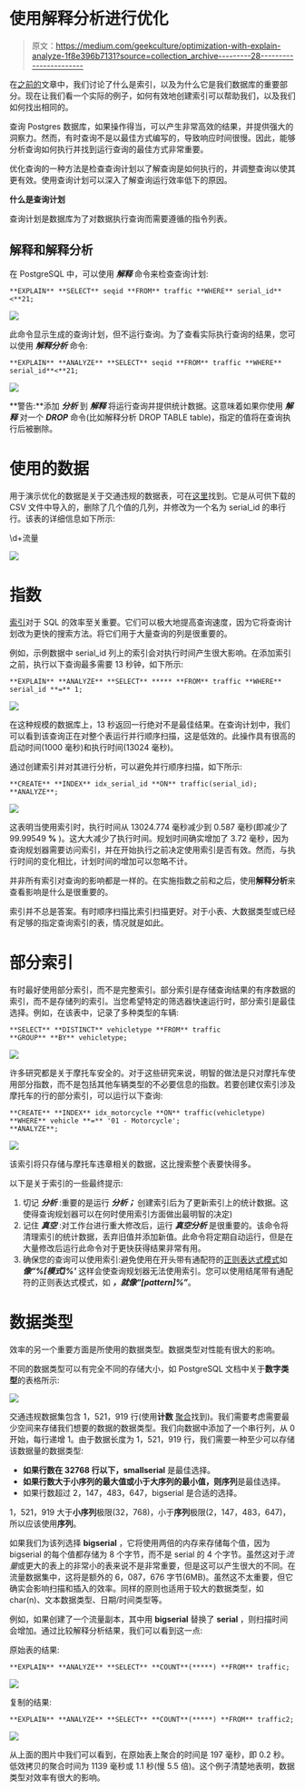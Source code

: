 # 使用解释分析进行优化

> 原文：<https://medium.com/geekculture/optimization-with-explain-analyze-1f8e396b7131?source=collection_archive---------28----------------------->

在[之前的](https://jayprakashstar.medium.com/indexing-in-postgres-db-4cf502ce1b4e)文章中，我们讨论了什么是索引，以及为什么它是我们数据库的重要部分。现在让我们看一个实际的例子，如何有效地创建索引可以帮助我们，以及我们如何找出相同的。

查询 Postgres 数据库，如果操作得当，可以产生非常高效的结果，并提供强大的洞察力。然而，有时查询不是以最佳方式编写的，导致响应时间很慢。因此，能够分析查询如何执行并找到运行查询的最佳方式非常重要。

优化查询的一种方法是检查查询计划以了解查询是如何执行的，并调整查询以使其更有效。使用查询计划可以深入了解查询运行效率低下的原因。

**什么是查询计划**

查询计划是数据库为了对数据执行查询而需要遵循的指令列表。

## 解释和解释分析

在 PostgreSQL 中，可以使用 ***解释*** 命令来检查查询计划:

```
**EXPLAIN** **SELECT** seqid **FROM** traffic **WHERE** serial_id**<**21;
```

![](img/39cf8a3f891bd4bef56c69e435dd4e04.png)

此命令显示生成的查询计划，但不运行查询。为了查看实际执行查询的结果，您可以使用 ***解释分析*** 命令:

```
**EXPLAIN** **ANALYZE** **SELECT** seqid **FROM** traffic **WHERE** serial_id**<**21;
```

![](img/89613cdc3f0320d50f04c30d5ddaeb78.png)

**警告:**添加 ***分析*** 到 ***解释*** 将运行查询并提供统计数据。这意味着如果你使用 ***解释*** 对一个 ***DROP*** 命令(比如解释分析 DROP TABLE table)，指定的值将在查询执行后被删除。

# 使用的数据

用于演示优化的数据是关于交通违规的数据表，可在[这里](https://data.montgomerycountymd.gov/api/views/4mse-ku6q/rows.csv?accessType=DOWNLOAD)找到。它是从可供下载的 CSV 文件中导入的，删除了几个值的几列，并修改为一个名为 serial_id 的串行行。该表的详细信息如下所示:

\d+流量

![](img/9d19888686947b17d576f7bed0a07421.png)

# 指数

[索引](https://jayprakashstar.medium.com/indexing-in-postgres-db-4cf502ce1b4e)对于 SQL 的效率至关重要。它们可以极大地提高查询速度，因为它将查询计划改为更快的搜索方法。将它们用于大量查询的列是很重要的。

例如，示例数据中 serial_id 列上的索引会对执行时间产生很大影响。在添加索引之前，执行以下查询最多需要 13 秒钟，如下所示:

```
**EXPLAIN** **ANALYZE** **SELECT** ***** **FROM** traffic **WHERE** serial_id **=** 1;
```

![](img/7894e233474b0bbd1263e9b2ea835cde.png)

在这种规模的数据库上，13 秒返回一行绝对不是最佳结果。在查询计划中，我们可以看到该查询正在对整个表运行并行顺序扫描，这是低效的。此操作具有很高的启动时间(1000 毫秒)和执行时间(13024 毫秒)。

通过创建索引并对其进行分析，可以避免并行顺序扫描，如下所示:

```
**CREATE** **INDEX** idx_serial_id **ON** traffic(serial_id);
**ANALYZE**;
```

![](img/04302a91cfb1f63fa078e5160b500eaf.png)

这表明当使用索引时，执行时间从 13024.774 毫秒减少到 0.587 毫秒(即减少了 99.99549 **%** )。这大大减少了执行时间。规划时间确实增加了 3.72 毫秒，因为查询规划器需要访问索引，并在开始执行之前决定使用索引是否有效。然而，与执行时间的变化相比，计划时间的增加可以忽略不计。

并非所有索引对查询的影响都是一样的。在实施指数之前和之后，使用**解释分析**来查看影响是什么是很重要的。

索引并不总是答案。有时顺序扫描比索引扫描更好。对于小表、大数据类型或已经有足够的指定查询索引的表，情况就是如此。

# 部分索引

有时最好使用部分索引，而不是完整索引。部分索引是存储查询结果的有序数据的索引，而不是存储列的索引。当您希望特定的筛选器快速运行时，部分索引是最佳选择。例如，在该表中，记录了多种类型的车辆:

```
**SELECT** **DISTINCT** vehicletype **FROM** traffic
**GROUP** **BY** vehicletype;
```

![](img/d74f2988888b6798170579e85fc0ab3d.png)

许多研究都是关于摩托车安全的。对于这些研究来说，明智的做法是只对摩托车使用部分指数，而不是包括其他车辆类型的不必要信息的指数。若要创建仅索引涉及摩托车的行的部分索引，可以运行以下查询:

```
**CREATE** **INDEX** idx_motorcycle **ON** traffic(vehicletype)
**WHERE** vehicle **=** '01 - Motorcycle';
**ANALYZE**;
```

![](img/04614e913aac2189bbebdeb7b7f10cd3.png)

该索引将只存储与摩托车违章相关的数据，这比搜索整个表要快得多。

以下是关于索引的一些最终提示:

1.  切记 ***分析*** :重要的是运行 ***分析；*** 创建索引后为了更新索引上的统计数据。这使得查询规划器可以在何时使用索引方面做出最明智的决定)
2.  记住 ***真空*** :对工作台进行重大修改后，运行 ***真空分析*** 是很重要的。该命令将清理索引的统计数据，丢弃旧值并添加新值。此命令将定期自动运行，但是在大量修改后运行此命令对于更快获得结果非常有用。
3.  确保您的查询可以使用索引:避免使用在开头带有通配符的[正则表达式模式](https://dataschool.com/learn/how-regex-in-sql-works)如 ***像“%[模式]%'*** 这样会使查询规划器无法使用索引。您可以使用结尾带有通配符的正则表达式模式，如 ***，就像“[pattern]%”***。

# 数据类型

效率的另一个重要方面是所使用的数据类型。数据类型对性能有很大的影响。

不同的数据类型可以有完全不同的存储大小，如 PostgreSQL 文档中关于**数字类型**的表格所示:

![](img/e41093633ba0c067890ee4e42cbf64f8.png)

交通违规数据集包含 1，521，919 行(使用**计数** [聚合](https://chartio.com/learn/sql/aggregate/?__hstc=113363352.94e82591ed64b2e1586ce498b9a712d4.1620292938473.1620292938473.1620292938473.1&__hssc=113363352.1.1620292938474&__hsfp=1637581693)找到)。我们需要考虑需要最少空间来存储我们想要的数据的数据类型。我们向数据中添加了一个串行列，从 0 开始，每行递增 1。由于数据长度为 1，521，919 行，我们需要一种至少可以存储该数据量的数据类型:

*   **如果行数在 32768 行以下，smallserial** 是最佳选择。
*   **如果行数大于小序列的最大值或小于大序列的最小值，则序列**是最佳选择。
*   如果行数超过 2，147，483，647，bigserial 是合适的选择。

1，521，919 大于**小序列**极限(32，768)，小于**序列**极限(2，147，483，647)，所以应该使用**序列**。

如果我们为该列选择 **bigserial** ，它将使用两倍的内存来存储每个值，因为 bigserial 的每个值都存储为 8 个字节，而不是 serial 的 4 个字节。虽然这对于*流量*或更大的表上的非常小的表来说不是非常重要，但是这可以产生很大的不同。在流量数据集中，这将是额外的 6，087，676 字节(6MB)。虽然这不太重要，但它确实会影响扫描和插入的效率。同样的原则也适用于较大的数据类型，如 char(n)、文本数据类型、日期/时间类型等。

例如，如果创建了一个流量副本，其中用 **bigserial** 替换了 **serial** ，则扫描时间会增加。通过比较解释分析结果，我们可以看到这一点:

原始表的结果:

```
**EXPLAIN** **ANALYZE** **SELECT** **COUNT**(*****) **FROM** traffic;
```

![](img/1bfaf44bcacc1bc94703f7b69f0baf8c.png)

复制的结果:

```
**EXPLAIN** **ANALYZE** **SELECT** **COUNT**(*****) **FROM** traffic2;
```

![](img/a29f58ad2e13322fe26eb768be0cf971.png)

从上面的图片中我们可以看到，在原始表上聚合的时间是 197 毫秒，即 0.2 秒。低效拷贝的聚合时间为 1139 毫秒或 1.1 秒(慢 5.5 倍)。这个例子清楚地表明，数据类型对效率有很大的影响。